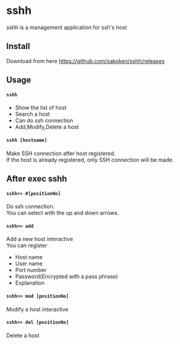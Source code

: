 # sshh
sshh is a management application for ssh's host

## Install
Download from here https://github.com/sakoken/sshh/releases

## Usage
#### `sshh`
- Show the list of host
- Search a host
- Can do ssh connection
- Add,Modify,Delete a host

#### `sshh [hostname]`
Make SSH connection after host registered.<br>
If the host is already registered, only SSH connection will be made.

## After exec sshh 
#### `sshh>> #[positionNo]`
Do ssh connection.<br>
You can select with the up and down arrows.

#### `sshh>> add`
Add a new host interactive<br>
You can register
- Host name
- User name
- Port number
- Password(Encrypted with a pass phrase)
- Explanation

#### `sshh>> mod [positionNo]`
Modify a host interactive

#### `sshh>> del [positionNo]`
Delete a host





